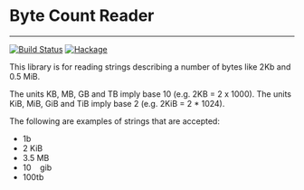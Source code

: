 # Byte Count Reader
-------------------

[![Build Status](https://travis-ci.org/danielrolls/byte-count-reader.svg?branch=master)](https://travis-ci.org/danielrolls/byte-count-reader)
[![Hackage](https://img.shields.io/hackage/v/byte-count-reader.svg)][hackage]

This library is for reading strings describing a number of bytes like 2Kb and 0.5 MiB.

The units KB, MB, GB and TB imply base 10 (e.g. 2KB = 2 x 1000).
The units KiB, MiB, GiB and TiB imply base 2 (e.g. 2KiB = 2 * 1024).

The following are examples of strings that are accepted:
- 1b
- 2 KiB
- 3.5 MB
- 10 &nbsp;&nbsp; gib
- 100tb

[hackage]: http://hackage.haskell.org/package/github "Hackage"
